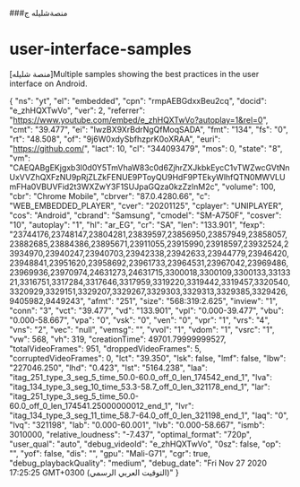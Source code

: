 ###منصةشليله ج
# user-interface-samples
[منصة شليله]Multiple samples showing the best practices in the user interface on Android.

{
  "ns": "yt",
  "el": "embedded",
  "cpn": "rmpAEBGdxxBeu2cq",
  "docid": "e_zhHQXTwVo",
  "ver": 2,
  "referrer": "https://www.youtube.com/embed/e_zhHQXTwVo?autoplay=1&rel=0",
  "cmt": "39.477",
  "ei": "IwzBX9XrBdrNgQfMoqSADA",
  "fmt": "134",
  "fs": "0",
  "rt": "48.508",
  "of": "9j6W0xdySbfhzprK0oXRAA",
  "euri": "https://github.com/",
  "lact": 10,
  "cl": "344093479",
  "mos": 0,
  "state": "8",
  "vm": "CAEQABgEKjgxb3l0d0Y5TmVhaW83c0d6ZjhrZXJkbkEycC1vTWZwcGVtNnUxVVZhQXFzNU9pRjZLZkFENUE9PToyQU9HdF9PTEkyWlhfQTN0MWVLUmFHa0VBUVFid2t3WXZwY3F1SUJpaGQza0kzZzlnM2c",
  "volume": 100,
  "cbr": "Chrome Mobile",
  "cbrver": "87.0.4280.66",
  "c": "WEB_EMBEDDED_PLAYER",
  "cver": "20201125",
  "cplayer": "UNIPLAYER",
  "cos": "Android",
  "cbrand": "Samsung",
  "cmodel": "SM-A750F",
  "cosver": "10",
  "autoplay": "1",
  "hl": "ar_EG",
  "cr": "SA",
  "len": "133.901",
  "fexp": "23744176,23748147,23804281,23839597,23856950,23857949,23858057,23882685,23884386,23895671,23911055,23915990,23918597,23932524,23934970,23940247,23940703,23942338,23942633,23944779,23946420,23948841,23951620,23958692,23961733,23964531,23967042,23969486,23969936,23970974,24631273,24631715,3300018,3300109,3300133,3313321,3316751,3317284,3317646,3317959,3319220,3319442,3319457,3320540,3320929,3329151,3329207,3329267,3329303,3329313,3329385,3329426,9405982,9449243",
  "afmt": "251",
  "size": "568:319:2.625",
  "inview": "1",
  "conn": "3",
  "vct": "39.477",
  "vd": "133.901",
  "vpl": "0.000-39.477",
  "vbu": "0.000-58.667",
  "vpa": "0",
  "vsk": "0",
  "ven": "0",
  "vpr": "1",
  "vrs": "4",
  "vns": "2",
  "vec": "null",
  "vemsg": "",
  "vvol": "1",
  "vdom": "1",
  "vsrc": "1",
  "vw": 568,
  "vh": 319,
  "creationTime": 49701.79999999527,
  "totalVideoFrames": 951,
  "droppedVideoFrames": 5,
  "corruptedVideoFrames": 0,
  "lct": "39.350",
  "lsk": false,
  "lmf": false,
  "lbw": "227046.250",
  "lhd": "0.423",
  "lst": "5164.238",
  "laa": "itag_251_type_3_seg_5_time_50.0-60.0_off_0_len_174542_end_1",
  "lva": "itag_134_type_3_seg_10_time_53.3-58.7_off_0_len_321178_end_1",
  "lar": "itag_251_type_3_seg_5_time_50.0-60.0_off_0_len_174541.25000000012_end_1",
  "lvr": "itag_134_type_3_seg_11_time_58.7-64.0_off_0_len_321198_end_1",
  "laq": "0",
  "lvq": "321198",
  "lab": "0.000-60.001",
  "lvb": "0.000-58.667",
  "ismb": 3010000,
  "relative_loudness": "-7.437",
  "optimal_format": "720p",
  "user_qual": "auto",
  "debug_videoId": "e_zhHQXTwVo",
  "0sz": false,
  "op": "",
  "yof": false,
  "dis": "",
  "gpu": "Mali-G71",
  "cgr": true,
  "debug_playbackQuality": "medium",
  "debug_date": "Fri Nov 27 2020 17:25:25 GMT+0300 (التوقيت العربي الرسمي)"
}
